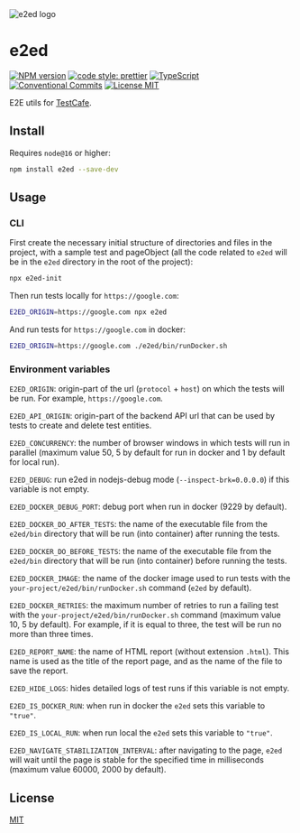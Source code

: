 <img alt="e2ed logo" src="https://raw.github.com/uid11/e2ed/main/logo.svg?sanitize=true">

# e2ed

[![NPM version][npm-image]][npm-url]
[![code style: prettier][prettier-image]][prettier-url]
[![TypeScript][typescript-image]][typescript-url]
[![Conventional Commits][conventional-commits-image]][conventional-commits-url]
[![License MIT][license-image]][license-url]

E2E utils for [TestCafe](https://testcafe.io/).

## Install

Requires `node@16` or higher:

```sh
npm install e2ed --save-dev
```

## Usage

### CLI

First create the necessary initial structure of directories and files in the project,
with a sample test and pageObject (all the code related to `e2ed`
will be in the `e2ed` directory in the root of the project):

```sh
npx e2ed-init
```

Then run tests locally for `https://google.com`:

```sh
E2ED_ORIGIN=https://google.com npx e2ed
```

And run tests for `https://google.com` in docker:

```sh
E2ED_ORIGIN=https://google.com ./e2ed/bin/runDocker.sh
```

### Environment variables

`E2ED_ORIGIN`: origin-part of the url (`protocol` + `host`) on which the tests will be run. For example, `https://google.com`.

`E2ED_API_ORIGIN`: origin-part of the backend API url that can be used by tests to create and delete test entities.

`E2ED_CONCURRENCY`: the number of browser windows in which tests will run in parallel
(maximum value 50, 5 by default for run in docker and 1 by default for local run).

`E2ED_DEBUG`: run e2ed in nodejs-debug mode (`--inspect-brk=0.0.0.0`) if this variable is not empty.

`E2ED_DOCKER_DEBUG_PORT`: debug port when run in docker (9229 by default).

`E2ED_DOCKER_DO_AFTER_TESTS`: the name of the executable file from the `e2ed/bin` directory that will be run (into container) after running the tests.

`E2ED_DOCKER_DO_BEFORE_TESTS`: the name of the executable file from the `e2ed/bin` directory that will be run (into container) before running the tests.

`E2ED_DOCKER_IMAGE`: the name of the docker image used to run tests with the `your-project/e2ed/bin/runDocker.sh` command
(`e2ed` by default).

`E2ED_DOCKER_RETRIES`: the maximum number of retries to run a failing test with the `your-project/e2ed/bin/runDocker.sh`
command (maximum value 10, 5 by default). For example, if it is equal to three, the test will be run no more than three times.

`E2ED_REPORT_NAME`: the name of HTML report (without extension `.html`). This name is used as the title
of the report page, and as the name of the file to save the report.

`E2ED_HIDE_LOGS`: hides detailed logs of test runs if this variable is not empty.

`E2ED_IS_DOCKER_RUN`: when run in docker the `e2ed` sets this variable to `"true"`.

`E2ED_IS_LOCAL_RUN`: when run local the `e2ed` sets this variable to `"true"`.

`E2ED_NAVIGATE_STABILIZATION_INTERVAL`: after navigating to the page, `e2ed` will wait until
the page is stable for the specified time in milliseconds (maximum value 60000, 2000 by default).

## License

[MIT][license-url]

[conventional-commits-image]: https://img.shields.io/badge/Conventional_Commits-1.0.0-yellow.svg 'Conventional Commits'
[conventional-commits-url]: https://conventionalcommits.org
[license-image]: https://img.shields.io/badge/license-MIT-blue.svg 'The MIT License'
[license-url]: https://github.com/uid11/e2ed/blob/main/LICENSE
[npm-image]: https://img.shields.io/npm/v/e2ed.svg 'e2ed'
[npm-url]: https://www.npmjs.com/package/e2ed
[prettier-image]: https://img.shields.io/badge/code_style-prettier-ff69b4.svg 'Prettier code style'
[prettier-url]: https://github.com/prettier/prettier
[typescript-image]: https://img.shields.io/badge/types-TypeScript-blue.svg 'Full TypeScript support'
[typescript-url]: https://www.typescriptlang.org/
